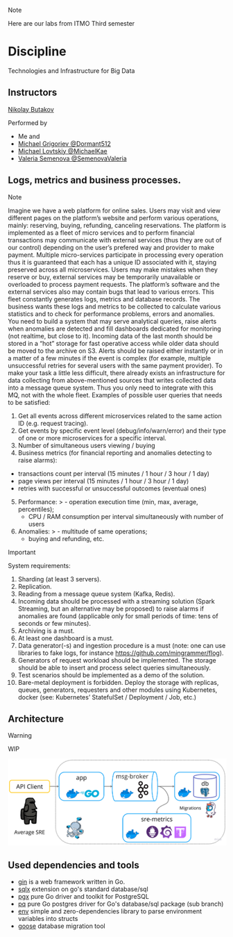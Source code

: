 > [!NOTE]
> Here are our labs from ITMO Third semester

# Discipline
Technologies and Infrastructure for Big Data

## Instructors
[Nikolay Butakov](https://en.itmo.ru/en/viewperson/1257/Nikolay_Butakov.htm)


Performed by
* Me and
* [Michael Grigoriev @Dormant512](https://github.com/Dormant512)
* [Michael Lovtskiy @MichaelKae](https://github.com/MichaelKae)
* [Valeria Semenova @SemenovaValeria](https://github.com/SemenovaValeria)

## Logs, metrics and business processes.
> [!NOTE]
> Imagine we have a web platform for online sales. Users may visit and view different pages on the platform’s website and perform various operations, mainly: reserving, buying, refunding, canceling reservations. The platform is implemented as a fleet of micro services and to perform financial transactions may communicate with external services (thus they are out of our control) depending on the user’s prefered way and provider to make payment. Multiple micro-services participate in processing every operation thus it is guaranteed that each has a unique ID associated with it, staying preserved across all microservices. Users may make mistakes when they reserve or buy, external services may be temporarily unavailable or overloaded to process payment requests. The platform’s software and the external services also may contain bugs that lead to various errors.
This fleet constantly  generates logs, metrics and database records. The business wants these logs and metrics to be collected to calculate various statistics and to check for performance problems, errors and anomalies. You need to build a system that may serve analytical queries, raise alerts when anomalies are detected and fill dashboards dedicated for monitoring (not realtime, but close to it).
Incoming data of the last month should be stored in a “hot” storage for fast operative access while older data should be moved to the archive on S3. Alerts should be raised either instantly or in a matter of a few minutes if the event is complex (for example, multiple unsuccessful retries for several users with the same payment provider).
To make your task a little less difficult, there already exists an infrastructure for data collecting from above-mentioned sources that writes collected data into a message queue system. Thus you only need to integrate with this MQ, not with the whole fleet.
Examples of possible user queries that needs to be satisfied:
> 1. 	Get all events across different microservices related to the same action ID (e.g. request tracing).
> 2. 	Get events by specific event level (debug/info/warn/error) and their type of one or more microservices for a specific interval.
> 3. 	Number of simultaneous users viewing / buying
> 4. 	Business metrics (for financial reporting and anomalies detecting to raise alarms):
>    - transactions count per interval (15 minutes / 1 hour / 3 hour / 1 day)
>    - page views per interval (15 minutes / 1 hour / 3 hour / 1 day)
>    - retries with successful or unsuccessful outcomes (eventual ones)
> 5. Performance:
     >    - operation execution time (min, max, average, percentiles);
>    - CPU / RAM consumption per interval simultaneously with number of users
> 6. Anomalies:
     >    - multitude of same operations;
>    - buying and refunding, etc.

> [!IMPORTANT]
> System requirements:
> 1. Sharding (at least 3 servers).
> 2. Replication.
> 3. Reading from a message queue system (Kafka, Redis).
> 4. Incoming data should be processed with a streaming solution (Spark Streaming, but an alternative may be proposed) to raise alarms if anomalies are found (applicable only for small periods of time: tens of seconds or few minutes).
> 5. Archiving is a must.
> 6. At least one dashboard is a must.
> 7. Data generator(-s) and ingestion procedure is a must (note: one can use libraries to fake logs, for instance https://github.com/mingrammer/flog).
> 8. Generators of request workload should be implemented. The storage should be able to insert and process select queries simultaneously.
> 9. Test scenarios should be implemented as a demo of the solution.
> 10.  Bare-metal deployment is forbidden. Deploy the storage with replicas, queues, generators, requesters and other modules using Kubernetes, docker (see: Kubernetes’ StatefulSet / Deployment / Job, etc.)

## Architecture
> [!WARNING]
> WIP

![img.png](img.png)

## Used dependencies and tools
* [gin](https://github.com/gin-gonic/gin) is a web framework written in Go.
* [sqlx](https://github.com/jmoiron/sqlx) extension on go's standard database/sql
* [pgx](https://github.com/jackc/pgx) pure Go driver and toolkit for PostgreSQL
* [pq](https://github.com/lib/pq) pure Go postgres driver for Go's database/sql package (sub branch)
* [env](https://github.com/caarlos0/env) simple and zero-dependencies library to parse environment variables into structs
* [goose](https://github.com/pressly/goose) database migration tool
